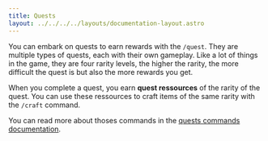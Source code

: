 ```yaml
---
title: Quests
layout: ../../../../layouts/documentation-layout.astro
---
```


You can embark on quests to earn rewards with the `/quest`. They are multiple types of quests, each with their own gameplay. Like a lot of things in the game, they are four rarity levels, the higher the rarity, the more difficult the quest is but also the more rewards you get.

When you complete a quest, you earn **quest ressources** of the rarity of the quest. You can use these ressources to craft items of the same rarity with the `/craft` command.

You can read more about thoses commands in the [quests commands documentation](/en/documentation/commands/quest).
